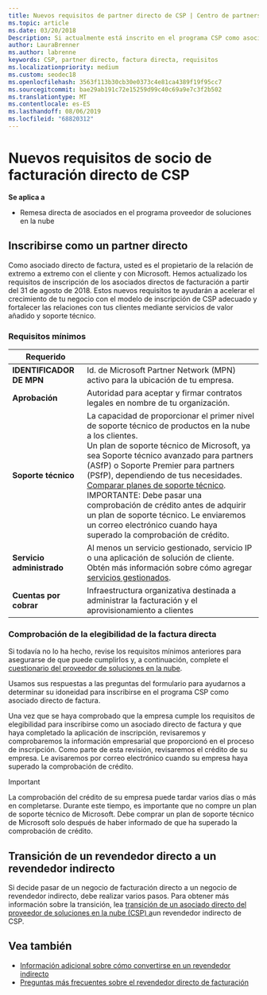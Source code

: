 ```yaml
---
title: Nuevos requisitos de partner directo de CSP | Centro de partners
ms.topic: article
ms.date: 03/20/2018
Description: Si actualmente está inscrito en el programa CSP como asociado directo, debe prepararse para cumplir estos requisitos actualizados de soporte técnico y servicios.
author: LauraBrenner
ms.author: labrenne
keywords: CSP, partner directo, factura directa, requisitos
ms.localizationpriority: medium
ms.custom: seodec18
ms.openlocfilehash: 3563f113b30cb30e0373c4e81ca4389f19f95cc7
ms.sourcegitcommit: bae29ab191c72e15259d99c40c69a9e7c3f2b502
ms.translationtype: MT
ms.contentlocale: es-ES
ms.lasthandoff: 08/06/2019
ms.locfileid: "68820312"
---
```

# <a name="csp-direct-bill-partner-new-requirements"></a>Nuevos requisitos de socio de facturación directo de CSP

**Se aplica a**

- Remesa directa de asociados en el programa proveedor de soluciones en la nube

## <a name="enroll-as-a-direct-partner"></a>Inscribirse como un partner directo

Como asociado directo de factura, usted es el propietario de la relación de extremo a extremo con el cliente y con Microsoft. Hemos actualizado los requisitos de inscripción de los asociados directos de facturación a partir del 31 de agosto de 2018. Estos nuevos requisitos te ayudarán a acelerar el crecimiento de tu negocio con el modelo de inscripción de CSP adecuado y fortalecer las relaciones con tus clientes mediante servicios de valor añadido y soporte técnico.

### <a name="minimum-requirements"></a>Requisitos mínimos

|**Requerido**|                             |
|--------------------------------|--------------------------------------------------------------|
|**IDENTIFICADOR DE MPN**   |Id. de Microsoft Partner Network (MPN) activo para la ubicación de tu empresa.    |
|**Aprobación**   |Autoridad para aceptar y firmar contratos legales en nombre de tu organización.|
|**Soporte técnico**   |La capacidad de proporcionar el primer nivel de soporte técnico de productos en la nube a los clientes. <br>Un plan de soporte técnico de Microsoft, ya sea Soporte técnico avanzado para partners (ASfP) o Soporte Premier para partners (PSfP), dependiendo de tus necesidades. [Comparar planes de soporte técnico](https://partner.microsoft.com/support/partnersupport).<br> IMPORTANTE: Debe pasar una comprobación de crédito antes de adquirir un plan de soporte técnico. Le enviaremos un correo electrónico cuando haya superado la comprobación de crédito. |
|**Servicio administrado**   |Al menos un servicio gestionado, servicio IP o una aplicación de solución de cliente. Obtén más información sobre cómo agregar [servicios gestionados](https://partner.microsoft.com/business-opportunities/managed-services-provider).|
|**Cuentas por cobrar** |Infraestructura organizativa destinada a administrar la facturación y el aprovisionamiento a clientes

### <a name="verify-direct-bill-eligibility"></a>Comprobación de la elegibilidad de la factura directa

Si todavía no lo ha hecho, revise los requisitos mínimos anteriores para asegurarse de que puede cumplirlos y, a continuación, complete el [cuestionario del proveedor de soluciones en la nube](https://partner.microsoft.com/cloud-solution-provider/assessment).

Usamos sus respuestas a las preguntas del formulario para ayudarnos a determinar su idoneidad para inscribirse en el programa CSP como asociado directo de factura.

Una vez que se haya comprobado que la empresa cumple los requisitos de elegibilidad para inscribirse como un asociado directo de factura y que haya completado la aplicación de inscripción, revisaremos y comprobaremos la información empresarial que proporcionó en el proceso de inscripción. Como parte de esta revisión, revisaremos el crédito de su empresa. Le avisaremos por correo electrónico cuando su empresa haya superado la comprobación de crédito.

>[!IMPORTANT]
>La comprobación del crédito de su empresa puede tardar varios días o más en completarse. Durante este tiempo, es importante que no compre un plan de soporte técnico de Microsoft. Debe comprar un plan de soporte técnico de Microsoft solo después de haber informado de que ha superado la comprobación de crédito.

## <a name="transition-from-direct-to-indirect-reseller"></a>Transición de un revendedor directo a un revendedor indirecto

Si decide pasar de un negocio de facturación directo a un negocio de revendedor indirecto, debe realizar varios pasos. Para obtener más información sobre la transición, lea [transición de un asociado directo del proveedor de soluciones en la nube (CSP) a](transition-direct-to-indirect.md)un revendedor indirecto de CSP. 

## <a name="see-also"></a>Vea también

- [Información adicional sobre cómo convertirse en un revendedor indirecto](https://assetsprod.microsoft.com/csp-directbill-to-indirect-transition.pdf)
- [Preguntas más frecuentes sobre el revendedor directo de facturación](https://assetsprod.microsoft.com/mpn/direct-bill-partner-faq.pdf)
